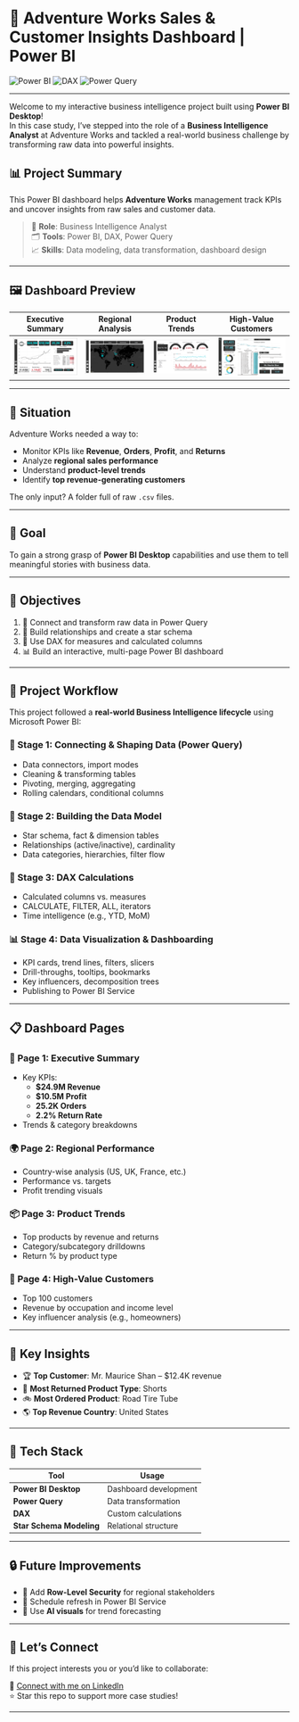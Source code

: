 # 🚴 Adventure Works Sales & Customer Insights Dashboard | Power BI

![Power BI](https://img.shields.io/badge/Power%20BI-Data%20Visualization-F2C811?style=for-the-badge&logo=power-bi&logoColor=black)
![DAX](https://img.shields.io/badge/DAX-Data%20Analysis%20Expressions-512BD4?style=for-the-badge&logo=azure-devops&logoColor=white)
![Power Query](https://img.shields.io/badge/Power%20Query-ETL-green?style=for-the-badge&logo=microsoft-access&logoColor=white)

---
Welcome to my interactive business intelligence project built using **Power BI Desktop**!  
In this case study, I’ve stepped into the role of a **Business Intelligence Analyst** at Adventure Works and tackled a real-world business challenge by transforming raw data into powerful insights.  


## 📊 Project Summary

This Power BI dashboard helps **Adventure Works** management track KPIs and uncover insights from raw sales and customer data.

> 🧠 **Role**: Business Intelligence Analyst  
> 🗂 **Tools**: Power BI, DAX, Power Query  
> 📈 **Skills**: Data modeling, data transformation, dashboard design

---

## 🖼️ Dashboard Preview

| Executive Summary | Regional Analysis | Product Trends | High-Value Customers |
|-------------------|-------------------|----------------|----------------------|
| ![Dashboard Page 1](Images/Page_1.png) | ![Dashboard Page 2](Images/Page_2.png) | ![Dashboard Page 3](Images/Page_3.png) | ![Dashboard Page 4](Images/Page_4.png) |

---

## 📌 Situation

Adventure Works needed a way to:

- Monitor KPIs like **Revenue**, **Orders**, **Profit**, and **Returns**
- Analyze **regional sales performance**
- Understand **product-level trends**
- Identify **top revenue-generating customers**

The only input? A folder full of raw `.csv` files.

---

## 🎯 Goal

To gain a strong grasp of **Power BI Desktop** capabilities and use them to tell meaningful stories with business data.

---

## 🔧 Objectives

1. 🔗 Connect and transform raw data in Power Query
2. 🧩 Build relationships and create a star schema
3. 🧮 Use DAX for measures and calculated columns
4. 📊 Build an interactive, multi-page Power BI dashboard

---
## 🧭 Project Workflow

This project followed a **real-world Business Intelligence lifecycle** using Microsoft Power BI:

### 🔌 Stage 1: Connecting & Shaping Data (Power Query)
- Data connectors, import modes
- Cleaning & transforming tables
- Pivoting, merging, aggregating
- Rolling calendars, conditional columns

### 🧩 Stage 2: Building the Data Model
- Star schema, fact & dimension tables
- Relationships (active/inactive), cardinality
- Data categories, hierarchies, filter flow

### 🧮 Stage 3: DAX Calculations
- Calculated columns vs. measures
- CALCULATE, FILTER, ALL, iterators
- Time intelligence (e.g., YTD, MoM)

### 📊 Stage 4: Data Visualization & Dashboarding
- KPI cards, trend lines, filters, slicers
- Drill-throughs, tooltips, bookmarks
- Key influencers, decomposition trees
- Publishing to Power BI Service

---

## 📋 Dashboard Pages

### 📌 Page 1: Executive Summary
- Key KPIs:  
  - **$24.9M Revenue**  
  - **$10.5M Profit**  
  - **25.2K Orders**  
  - **2.2% Return Rate**
- Trends & category breakdowns

### 🌍 Page 2: Regional Performance
- Country-wise analysis (US, UK, France, etc.)
- Performance vs. targets
- Profit trending visuals

### 📦 Page 3: Product Trends
- Top products by revenue and returns
- Category/subcategory drilldowns
- Return % by product type

### 👤 Page 4: High-Value Customers
- Top 100 customers
- Revenue by occupation and income level
- Key influencer analysis (e.g., homeowners)

---

## 📌 Key Insights

- 🏆 **Top Customer**: Mr. Maurice Shan – $12.4K revenue
- 🔁 **Most Returned Product Type**: Shorts
- 🚲 **Most Ordered Product**: Road Tire Tube
- 🌎 **Top Revenue Country**: United States

---

## 🧰 Tech Stack

| Tool | Usage |
|------|-------|
| **Power BI Desktop** | Dashboard development |
| **Power Query** | Data transformation |
| **DAX** | Custom calculations |
| **Star Schema Modeling** | Relational structure |

---

## 🔒 Future Improvements

- 🔐 Add **Row-Level Security** for regional stakeholders
- 🔄 Schedule refresh in Power BI Service
- 🤖 Use **AI visuals** for trend forecasting

---

## 🤝 Let’s Connect

If this project interests you or you’d like to collaborate:

📩 [Connect with me on LinkedIn](www.linkedin.com/in/manohark1999)  
⭐ Star this repo to support more case studies!

---

